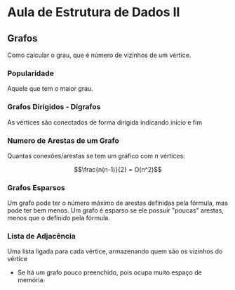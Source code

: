 # Aula de Estrutura de Dados II

## Grafos

Como calcular o grau, que é número de vizinhos de um vértice.

### Popularidade

Aquele que tem o maior grau.

### Grafos Dirigidos - Dígrafos

As vértices são conectados de forma dirigida indicando início e fim

### Numero de Arestas de um Grafo

Quantas conexões/arestas se tem um gráfico com $n$ vértices:

$$\frac{n(n-1)}{2} = O(n^2)$$

### Grafos Esparsos

Um grafo pode ter o número máximo de arestas definidas pela fórmula, mas pode ter bem menos. Um grafo é esparso se ele possuir "poucas" arestas, menos que o definido pela fórmula.

### Lista de Adjacência

Uma lista ligada para cada vértice, armazenando quem são os vizinhos do vértice

* Se há um grafo pouco preenchido, pois ocupa muito espaço de memória.
